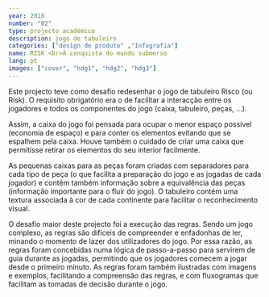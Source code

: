 ```yaml
---
year: 2018
number: "02"
type: projecto académico
description: jogo de tabuleiro
categories: ["design de produto" ,"Infografia"]
name: RISK <br>À conquista do mundo submerso
lang: pt
images: ["cover", "hdg1", "hdg2", "hdg3"]
---
```

Este projecto teve como desafio redesenhar o jogo de tabuleiro Risco (ou Risk). O requisito obrigatório era o de facilitar a interacção entre os jogadores e todos os componentes do jogo (caixa, tabuleiro, peças, …).

Assim, a caixa do jogo foi pensada para ocupar o menor espaço possível (economia de espaço) e para conter os elementos evitando que se espalhem pela caixa. Houve também o cuidado de criar uma caixa que permitisse retirar os elementos do seu interior facilmente.

As pequenas caixas para as peças foram criadas com separadores para cada tipo de peça (o que facilita a preparação do jogo e as jogadas de cada jogador) e contêm também informação sobre a equivalência das peças (informação importante para o fluir do jogo). O tabuleiro contém uma textura associada à cor de cada continente para facilitar o reconhecimento visual.

O desafio maior deste projecto foi a execução das regras. Sendo um jogo complexo, as regras são difíceis de compreender e enfadonhas de ler, minando o momento de lazer dos utilizadores do jogo. Por essa razão, as regras foram concebidas numa lógica de passo-a-passo para servirem de guia durante as jogadas, permitindo que os jogadores comecem a jogar desde o primeiro minuto. As regras foram também ilustradas com imagens e exemplos, facilitando a compreensão das regras, e com fluxogramas que facilitam as tomadas de decisão durante o jogo.

